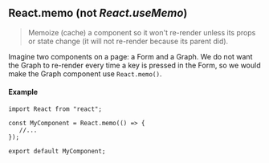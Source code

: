 ## React.memo (not _React.useMemo_) 

> Memoize (cache) a component so it won't re-render unless its props or state change (it will not re-render because its parent did).

Imagine two components on a page: a Form and a Graph.  We do not want the Graph to re-render every time a key is pressed in the Form, so we would make the Graph component use `React.memo()`.

#### Example

    import React from "react";

    const MyComponent = React.memo(() => {
       //...
    });

    export default MyComponent;

